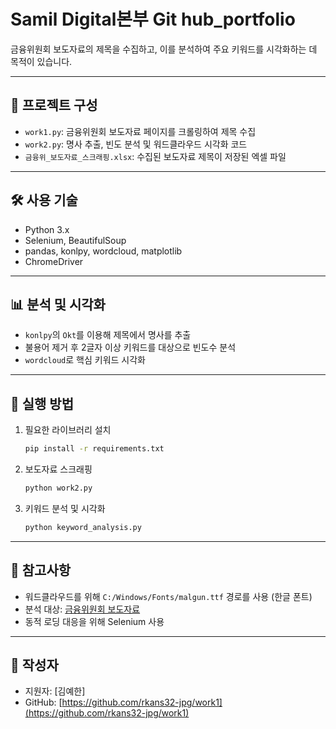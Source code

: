 # Samil Digital본부 Git hub_portfolio
금융위원회 보도자료의 제목을 수집하고, 이를 분석하여 주요 키워드를 시각화하는 데 목적이 있습니다.

---

## 📁 프로젝트 구성

- `work1.py`: 금융위원회 보도자료 페이지를 크롤링하여 제목 수집
- `work2.py`: 명사 추출, 빈도 분석 및 워드클라우드 시각화 코드
- `금융위_보도자료_스크래핑.xlsx`: 수집된 보도자료 제목이 저장된 엑셀 파일

---

## 🛠 사용 기술

- Python 3.x
- Selenium, BeautifulSoup
- pandas, konlpy, wordcloud, matplotlib
- ChromeDriver

---

## 📊 분석 및 시각화

- `konlpy`의 `Okt`를 이용해 제목에서 명사를 추출
- 불용어 제거 후 2글자 이상 키워드를 대상으로 빈도수 분석
- `wordcloud`로 핵심 키워드 시각화

---

## 📝 실행 방법

1. 필요한 라이브러리 설치
    ```bash
    pip install -r requirements.txt
    ```

2. 보도자료 스크래핑
    ```bash
    python work2.py
    ```

3. 키워드 분석 및 시각화
    ```bash
    python keyword_analysis.py
    ```

---

## 📌 참고사항

- 워드클라우드를 위해 `C:/Windows/Fonts/malgun.ttf` 경로를 사용 (한글 폰트)
- 분석 대상: [금융위원회 보도자료](https://www.fsc.go.kr/no010102)
- 동적 로딩 대응을 위해 Selenium 사용

---

## 👤 작성자

- 지원자: [김예한]
- GitHub: [https://github.com/rkans32-jpg/work1](https://github.com/rkans32-jpg/work1)
